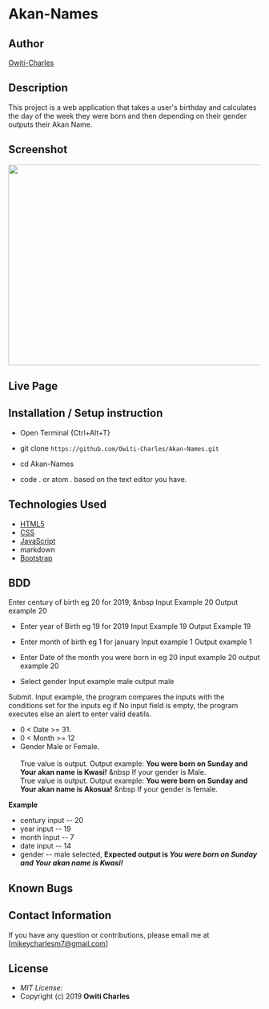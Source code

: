 # Akan-Names

## Author

[Owiti-Charles](https://github.com/Owiti-Charles)

## Description

This project is a web application that takes a user's birthday and calculates the day of the week they were born and then depending on their gender outputs their Akan Name. 

## Screenshot
<img src="https://github.com/Owiti-Charles/Akan-Names/blob/master/images/Akannames.png" width="800px" height="400px">

## Live Page 
<!-- https://Owiti-charles.github.io/Akan-Names -->


## Installation / Setup instruction
* Open Terminal {Ctrl+Alt+T}

* git clone ```https://github.com/Owiti-Charles/Akan-Names.git```

* cd Akan-Names

* code . or atom . based on the text editor you have.

## Technologies Used

* [HTML5](https://github.com/topics/html5)
* [CSS](https://github.com/topics/css3)
* [JavaScript](https://github.com/topics/javascript)
* markdown
* [Bootstrap](https://github.com/topics/bootstrap)

## BDD
Enter century of birth eg 20 for 2019,
&nbsp Input Example 20
Output example 20

* Enter year of Birth eg 19 for 2019
Input Example 19
Output Example 19

* Enter month of birth eg 1 for january 
Input example 1
Output example 1

* Enter Date of the month you were born in eg 20
input example 20
output example 20

* Select gender 
Input example male
output male

Submit.
Input example, the program compares the inputs with the conditions set for the inputs eg if No input field is empty, the program executes else an alert to enter valid deatils.
* 0 < Date >= 31.
* 0 < Month >= 12
* Gender Male or Female. <br/>  
True value is output. Output example: **You were born on Sunday and Your akan name is Kwasi!** &nbsp If your gender is Male.<br/>
True value is output. Output example: **You were born on Sunday and Your akan name is  Akosua!** &nbsp If your gender is female.  

**Example**
* century input -- 20
* year input   -- 19
* month input  -- 7
* date input -- 14
* gender -- male selected,
**Expected output is *You were born on Sunday and Your akan name is Kwasi!*** 

## Known Bugs

## Contact Information 

If you have any question or contributions, please email me at [mikeycharlesm7@gmail.com]

## License
* *MIT License:*
* Copyright (c) 2019 **Owiti Charles**

